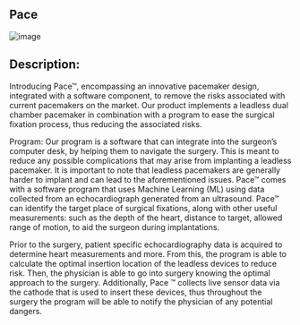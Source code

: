 ## Pace
![image](https://github.com/user-attachments/assets/95224812-1039-49c8-97d6-507e20df7dd1)

## **Description:** 
Introducing Pace™, encompassing an innovative pacemaker design, integrated with a software component, to remove the risks associated with current pacemakers on the market. Our product implements a leadless dual chamber pacemaker in combination with a program to ease the surgical fixation process, thus reducing the associated risks.

Program:
Our program is a software that can integrate into the surgeon’s computer desk, by helping them to navigate the surgery. This is meant to reduce any possible complications that may arise from implanting a leadless pacemaker. It is important to note that leadless pacemakers are generally harder to implant and can lead to the aforementioned issues. Pace™ comes with a software program that uses Machine Learning (ML) using data collected from an echocardiograph generated from an ultrasound. Pace™ can identify the target place of surgical fixations, along with other useful measurements: such as the depth of the heart, distance to target, allowed range of motion, to aid the surgeon during implantations. 

Prior to the surgery, patient specific echocardiography data is acquired to determine heart measurements and more. From this, the program is able to calculate the optimal insertion location of the leadless devices to reduce risk. Then, the physician is able to go into surgery knowing the optimal approach to the surgery. Additionally, Pace ™ collects live sensor data via the cathode that is used to insert these devices, thus throughout the surgery the program will be able to notify the physician of any potential dangers. 
